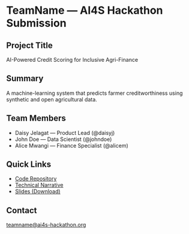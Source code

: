# TeamName — AI4S Hackathon Submission

## Project Title
AI-Powered Credit Scoring for Inclusive Agri-Finance

## Summary
A machine-learning system that predicts farmer creditworthiness using synthetic and open agricultural data.

## Team Members
- Daisy Jelagat — Product Lead (@daisyj)
- John Doe — Data Scientist (@johndoe)
- Alice Mwangi — Finance Specialist (@alicem)

## Quick Links
- [Code Repository](https://github.com/TeamName/project-code)
- [Technical Narrative](https://github.com/TeamName/project-docs/TECHNICAL_NARRATIVE.pdf)
- [Slides (Download)](https://github.com/TeamName/project-slides/raw/main/slides.pdf)

## Contact
teamname@ai4s-hackathon.org
